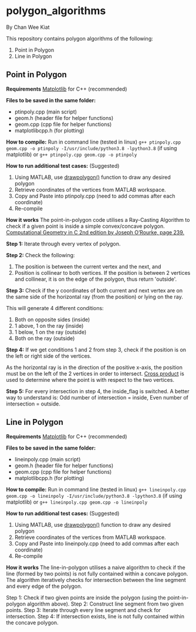 # polygon_algorithms
By Chan Wee Kiat

This repository contains polygon algorithms of the following:

1. Point in Polygon
2. Line in Polygon

## Point in Polygon 

**Requirements**
[Matplotlib](https://github.com/lava/matplotlib-cpp) for C++ (recommended)

**Files to be saved in the same folder:**
* ptinpoly.cpp (main script)
* geom.h (header file for helper functions)
* geom.cpp (cpp file for helper functions)
* matplotlibcpp.h (for plotting)

**How to compile:**
Run in command line (tested in linux)
`g++ ptinpoly.cpp geom.cpp -o ptinpoly -I/usr/include/python3.8 -lpython3.8`  (if using matplotlib)
or 
`g++ ptinpoly.cpp geom.cpp -o ptinpoly`

**How to run additional test cases:** (Suggested)
1. Using MATLAB, use [drawpolygon()](https://www.mathworks.com/help/images/ref/drawpolygon.html) function to draw any desired polygon 
2. Retrieve coordinates of the vertices from MATLAB workspace.
3. Copy and Paste into ptinpoly.cpp (need to add commas after each coordinate)
4. Re-compile

**How it works**
The point-in-polygon code utilises a Ray-Casting Algorithm to check if a given point is inside a simple convex/concave polygon. [Computational Geometry in C 2nd edition by Joseph O’Rourke, page 239.](https://github.com/sarcilav/analisis-numerico/blob/master/doc/Computational%20Geometry%20In%20C%202nd%20ed.%20-%20J.%20O%27Rourke%20(1997)%20WW.pdf)

**Step 1:** Iterate through every vertex of polygon. 

**Step 2:** Check the following:

1. The position is between the current vertex and the next, and 
2. Position is collinear to both vertices. 
If the position is between 2 vertices and collinear, it is on the edge of the polygon, thus return 'outside'. 

**Step 3:** Check if the y coordinates of both current and next vertex are on the same side of the horizontal ray (from the position) or lying on the ray. 

This will generate 4 different conditions:
1. Both on opposite sides (inside)
2. 1 above, 1 on the ray (inside)
3. 1 below, 1 on the ray (outside)
4. Both on the ray (outside)
    
**Step 4:** If we get conditions 1 and 2 from step 3, check if the position is on the left or right side of the vertices. 

As the horizontal ray is in the direction of the positive x-axis, the position must be on the left of the 2 vertices in order to intersect. [Cross product](https://www.geeksforgeeks.org/direction-point-line-segment/) is used to determine where the point is with respect to the two vertices. 

**Step 5:** For every intersection in step 4, the inside_flag is switched. A better way to understand is: Odd number of intersection = inside, Even number of intersection = outside.

## Line in Polygon 

**Requirements**
[Matplotlib](https://github.com/lava/matplotlib-cpp) for C++ (recommended)

**Files to be saved in the same folder:**
* lineinpoly.cpp (main script)
* geom.h (header file for helper functions)
* geom.cpp (cpp file for helper functions)
* matplotlibcpp.h (for plotting)

**How to compile:**
Run in command line (tested in linux)
`g++ lineinpoly.cpp geom.cpp -o lineinpoly -I/usr/include/python3.8 -lpython3.8` (if using matplotlib)
or 
`g++ lineinpoly.cpp geom.cpp -o lineinpoly`

**How to run additional test cases:** (Suggested)
1. Using MATLAB, use [drawpolygon()](https://www.mathworks.com/help/images/ref/drawpolygon.html) function to draw any desired polygon 
2. Retrieve coordinates of the vertices from MATLAB workspace.
3. Copy and Paste into lineinpoly.cpp (need to add commas after each coordinate)
4. Re-compile

**How it works**
The line-in-polygon utilises a naive algorithm to check if the line (formed by two points) is not fully contained within a concave polygon. The algorithm iteratively checks for intersection between the line segment and every edge of the polygon. 

Step 1: Check if two given points are inside the polygon (using the point-in-polygon algorithm above). 
Step 2: Construct line segment from two given points.
Step 3: Iterate through every line segment and check for intersection. 
Step 4: If intersection exists, line is not fully contained within the concave polygon. 






